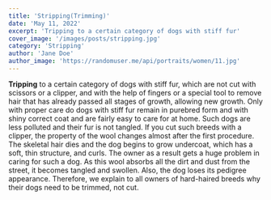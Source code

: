 ```yaml
---
title: 'Stripping(Trimming)'
date: 'May 11, 2022'
excerpt: 'Tripping to a certain category of dogs with stiff fur'
cover_image: '/images/posts/stripping.jpg'
category: 'Stripping'
author: 'Jane Doe'
author_image: 'https://randomuser.me/api/portraits/women/11.jpg'
---
```


**Tripping** to a certain category of dogs with stiff fur, which are not cut with scissors or a clipper, and with the help of fingers or a special tool to remove hair that has already passed all stages of growth, allowing new growth.
Only with proper care do dogs with stiff fur remain in purebred form and with shiny correct coat and are fairly easy to care for at home.
Such dogs are less polluted and their fur is not tangled.
If you cut such breeds with a clipper, the property of the wool changes almost after the first procedure.
The skeletal hair dies and the dog begins to grow undercoat, which has a soft, thin structure, and curls.
The owner as a result gets a huge problem in caring for such a dog.
As this wool absorbs all the dirt and dust from the street, it becomes tangled and swollen.
Also, the dog loses its pedigree appearance.
Therefore, we explain to all owners of hard-haired breeds why their dogs need to be trimmed, not cut.